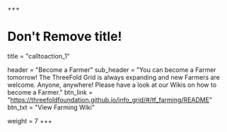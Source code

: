 +++
# Don't Remove title!
title = "calltoaction_1"

header = "Become a Farmer"
sub_header = "You can become a Farmer tomorrow!  The ThreeFold Grid is always expanding and new Farmers are welcome. Anyone, anywhere! Please have a look at our Wikis on how to become a Farmer."
btn_link = "https://threefoldfoundation.github.io/info_grid/#/tf_farming/README"
btn_txt = "View Farming Wiki"

weight = 7
+++
